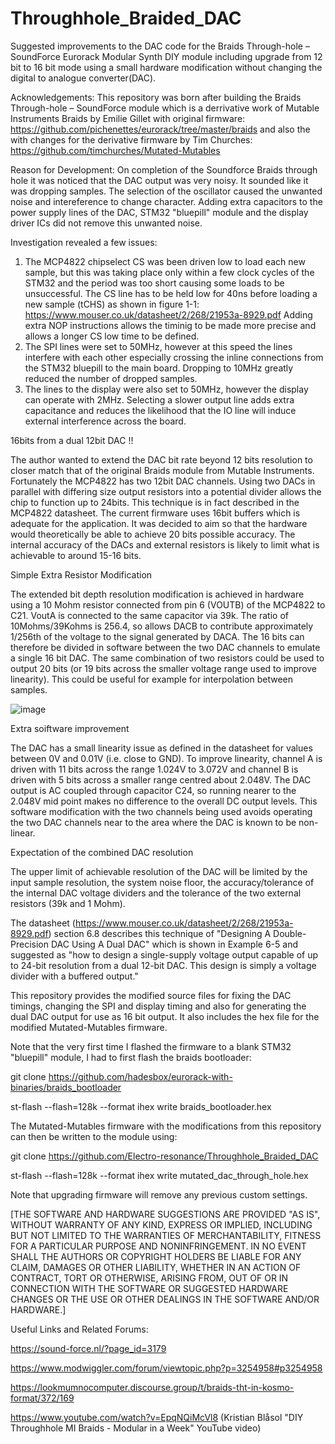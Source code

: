 # Throughhole_Braided_DAC
Suggested improvements to the DAC code for the Braids Through-hole – SoundForce Eurorack Modular Synth DIY module including upgrade from 12 bit to 16 bit mode using a small hardware modification without changing the digital to analogue converter(DAC).


Acknowledgements:
This repository was born after building the Braids Through-hole – SoundForce module which is a derrivative work of Mutable Instruments Braids by Emilie Gillet with original firmware: https://github.com/pichenettes/eurorack/tree/master/braids and also the with changes for the derivative firmware by Tim Churches: https://github.com/timchurches/Mutated-Mutables


Reason for Development:
On completion of the Soundforce Braids through hole it was noticed that the DAC output was very noisy. It sounded like it was dropping samples. The selection of the oscillator caused the unwanted noise and intereference to change character. Adding extra capacitors to the power supply lines of the DAC, STM32 "bluepill" module and the display driver ICs did not remove this unwanted noise.

Investigation revealed a few issues:
1) The MCP4822 chipselect CS was been driven low to load each new sample, but this was taking place only within a few clock cycles of the STM32 and the period was too short causing some loads to be unsuccessful. The CS line has to be held low for 40ns before loading a new sample (tCHS) as shown in figure 1-1: https://www.mouser.co.uk/datasheet/2/268/21953a-8929.pdf
Adding extra NOP instructions allows the timinig to be made more precise and allows a longer CS low time to be defined.
2) The SPI lines were set to 50MHz, however at this speed the lines interfere with each other especially crossing the inline connections from the STM32 bluepill to the main board. Dropping to 10MHz greatly reduced the number of dropped samples. 
3) The lines to the display were also set to 50MHz, however the display can operate with 2MHz. Selecting a slower output line adds extra capacitance and reduces the likelihood that the IO line will induce external interference across the board.


16bits from a dual 12bit DAC !!

The author wanted to extend the DAC bit rate beyond 12 bits resolution to closer match that of the original Braids module from Mutable Instruments. Fortunately the MCP4822 has two 12bit DAC channels. Using two DACs in parallel with differing size output resistors into a potential divider allows the chip to function up to 24bits. This technique is in fact described in the MCP4822 datasheet. The current firmware uses 16bit buffers which is adequate for the application. It was decided to aim so that the hardware would theoretically be able to achieve 20 bits possible accuracy. The internal accuracy of the DACs and external resistors is likely to limit what is achievable to around 15-16 bits. 

Simple Extra Resistor Modification

The extended bit depth resolution modification is achieved in hardware using a 10 Mohm resistor connected from pin 6 (VOUTB) of the MCP4822 to C21. VoutA is connected to the same capacitor via 39k. The ratio of 10Mohms/39Kohms is 256.4, so allows DACB to contribute approximately 1/256th of the voltage to the signal generated by DACA. The 16 bits can therefore be divided in software between the two DAC channels to emulate a single 16 bit DAC. The same combination of two resistors could be used to output 20 bits (or 19 bits across the smaller voltage range used to improve linearity). This could be useful for example for interpolation between samples.

![image](https://user-images.githubusercontent.com/98977744/200071070-8bbc8ef9-47c3-4a5f-8a44-74db42f03b71.png)

Extra soiftware improvement

The DAC has a small linearity issue as defined in the datasheet for values between 0V and 0.01V (i.e. close to GND). To improve linearity, channel A is driven with 11 bits across the range 1.024V to 3.072V and channel B is driven with 5 bits across a smaller range centred about 2.048V. The DAC output is AC coupled through capacitor C24, so running nearer to the 2.048V mid point makes no difference to the overall DC output levels. This software modification with the two channels being used avoids operating the two DAC channels near to the area where the DAC is known to be non-linear.


Expectation of the combined DAC resolution

The upper limit of achievable resolution of the DAC will be limited by the input sample resolution, the system noise floor, the accuracy/tolerance of the internal DAC voltage dividers and the tolerance of the two external resistors (39k and 1 Mohm).

The datasheet (https://www.mouser.co.uk/datasheet/2/268/21953a-8929.pdf) section 6.8 describes this technique of "Designing A Double-Precision DAC Using A Dual DAC" which is shown in Example 6-5 and suggested as "how to design a single-supply voltage output capable of up to 24-bit resolution from a dual 12-bit DAC. This design is simply a voltage divider with a buffered output."


This repository provides the modified source files for fixing the DAC timings, changing the SPI and display timing and also for generating the dual DAC output for use as 16 bit output. It also includes the hex file for the modified Mutated-Mutables firmware.


Note that the very first time I flashed the firmware to a blank STM32 "bluepill" module, I had to first flash the braids bootloader:

git clone https://github.com/hadesbox/eurorack-with-binaries/braids_bootloader

st-flash --flash=128k --format ihex write braids_bootloader.hex 


The Mutated-Mutables firmware with the modifications from this repository can then be written to the module using: 

git clone https://github.com/Electro-resonance/Throughhole_Braided_DAC

st-flash --flash=128k --format ihex write mutated_dac_through_hole.hex

Note that upgrading firmware will remove any previous custom settings.


[THE SOFTWARE AND HARDWARE SUGGESTIONS ARE PROVIDED "AS IS", WITHOUT WARRANTY OF ANY KIND, EXPRESS OR IMPLIED, INCLUDING BUT NOT
LIMITED TO THE WARRANTIES OF MERCHANTABILITY, FITNESS FOR A PARTICULAR PURPOSE AND NONINFRINGEMENT.
IN NO EVENT SHALL THE AUTHORS OR COPYRIGHT HOLDERS BE LIABLE FOR ANY CLAIM, DAMAGES OR OTHER LIABILITY, WHETHER IN AN ACTION OF CONTRACT, TORT OR OTHERWISE, ARISING FROM, OUT OF OR IN CONNECTION WITH THE SOFTWARE OR SUGGESTED HARDWARE CHANGES OR THE USE OR OTHER DEALINGS IN THE SOFTWARE AND/OR HARDWARE.]




Useful Links and Related Forums:

https://sound-force.nl/?page_id=3179

https://www.modwiggler.com/forum/viewtopic.php?p=3254958#p3254958

https://lookmumnocomputer.discourse.group/t/braids-tht-in-kosmo-format/372/169

https://www.youtube.com/watch?v=EpqNQiMcVl8   (Kristian Blåsol "DIY Throughhole MI Braids - Modular in a Week" YouTube video)
